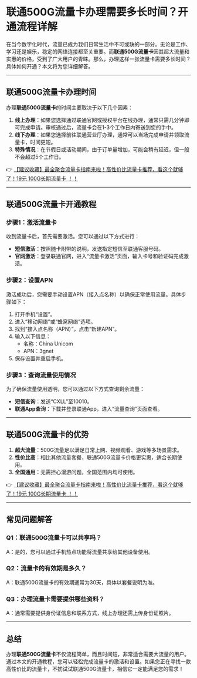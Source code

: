 # 联通500G流量卡办理需要多长时间？开通流程详解

在当今数字化时代，流量已成为我们日常生活中不可或缺的一部分。无论是工作、学习还是娱乐，稳定的网络连接都至关重要。而**联通500G流量卡**因其超大流量和实惠的价格，受到了广大用户的青睐。那么，办理这样一张流量卡需要多长时间？具体如何开通？本文将为您详细解答。

---

## 联通500G流量卡办理时间

办理**联通500G流量卡**的时间主要取决于以下几个因素：

1. **线上办理**：如果您选择通过联通官网或授权平台在线办理，通常只需几分钟即可完成申请。审核通过后，流量卡会在1-3个工作日内寄送到您的手中。
2. **线下办理**：如果您选择前往联通营业厅办理，通常可以当场完成申请并领取流量卡，时间更短。
3. **特殊情况**：在节假日或活动期间，由于订单量增加，可能会稍有延迟，但一般不会超过5个工作日。

👉 [【建议收藏】最全聚合流量卡指南来啦！高性价比流量卡推荐，看这个就够了！19元 100G长期流量卡 ！！](https://bit.ly/Liuliangka)

---

## 联通500G流量卡开通教程

### 步骤1：激活流量卡
收到流量卡后，首先需要激活。您可以通过以下方式进行：
- **短信激活**：按照随卡附带的说明，发送指定短信至联通客服号码。
- **官网激活**：登录联通官网，进入“流量卡激活”页面，输入卡号和验证码完成激活。

### 步骤2：设置APN
激活成功后，您需要手动设置APN（接入点名称）以确保正常使用流量。具体步骤如下：
1. 打开手机“设置”。
2. 进入“移动网络”或“蜂窝网络”选项。
3. 找到“接入点名称（APN）”，点击“新建APN”。
4. 输入以下信息：
   - 名称：China Unicom
   - APN：3gnet
5. 保存设置并重启手机。

### 步骤3：查询流量使用情况
为了确保流量使用透明，您可以通过以下方式查询剩余流量：
- **短信查询**：发送“CXLL”至10010。
- **联通App查询**：下载并登录联通App，进入“流量查询”页面查看。

---

## 联通500G流量卡的优势

1. **超大流量**：500G流量足以满足日常上网、视频观看、游戏等多场景需求。
2. **性价比高**：相比其他流量套餐，联通500G流量卡价格更实惠，适合长期使用。
3. **全国通用**：无需担心漫游问题，全国范围内均可使用。

👉 [【建议收藏】最全聚合流量卡指南来啦！高性价比流量卡推荐，看这个就够了！19元 100G长期流量卡 ！！](https://bit.ly/Liuliangka)

---

## 常见问题解答

### Q1：联通500G流量卡可以共享吗？
A：是的，您可以通过手机热点功能将流量共享给其他设备使用。

### Q2：流量卡的有效期是多久？
A：联通500G流量卡的有效期通常为30天，具体以套餐说明为准。

### Q3：办理流量卡需要提供哪些资料？
A：通常需要提供身份证信息和联系方式，线上办理还需上传身份证照片。

---

## 总结

办理**联通500G流量卡**不仅流程简单，而且时间短，非常适合需要大流量的用户。通过本文的开通教程，您可以轻松完成流量卡的激活和设置。如果您正在寻找一款高性价比的流量卡，不妨试试联通500G流量卡，相信它一定能满足您的需求！